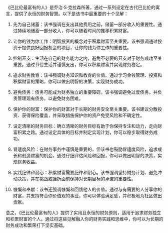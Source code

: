 《巴比伦最富有的人》是乔治·S·克拉森所著，通过一系列设定在古代巴比伦的寓言，提供了永恒的财务智慧。以下是该书中最重要的十个见解：

1. 先为自己储蓄：该书强调在支出其他费用之前，储蓄一部分收入的重要性。通过持续地储蓄一部分收入，你可以随着时间的推移积累财富。

2. 让你的钱为你工作：明智投资的概念对于积累财富至关重要。该书强调通过投资于提供良好回报机会的项目，让你的钱为你工作的重要性。

3. 控制开支：生活在自己的财务能力之内，避免不必要的开支对于财务成功至关重要。通过节俭生活并谨慎支出，你可以积累财富并实现财务稳定。

4. 追求财务教育：该书强调财务知识和教育的价值。通过学习金钱管理、投资和积累财富的策略，你可以做出明智的决策，实现财务成功。

5. 避免债务：债务可能成为财务独立的重要障碍。该书强调避免过度债务，并负责管理现有债务，以避免财务困难。

6. 保护你的财富：保护你的财富对于长期的财务安全至关重要。该书建议分散投资、获得保险覆盖，并采取措施保护你的资产免受风险和不确定性。

7. 设定清晰的财务目标：确立清晰的财务目标有助于你保持专注和动力，走向财富积累之路。通过设定具体的目标并制定实现计划，你可以稳步取得财务成功。

8. 冒适度风险：在财务事务中谨慎是重要的，但该书也鼓励冒适度风险，追求成长和创造财富的机会。通过仔细评估风险和回报，你可以做出明智的决策，实现财务收益。

9. 实践纪律和耐心：积累财富需要纪律和耐心。该书强调坚持财务计划、避免冲动决策，并在挑战或挫折面前保持对长期目标的承诺的重要性。

10. 慷慨和奉献：该书还强调慷慨和回馈他人的价值。通过与有需要的人分享你的财富，并支持符合你价值观的事业，你可以体验满足感，并积极地为社区做出贡献。

总之，《巴比伦最富有的人》提供了实用且永恒的财务原则，适用于追求财务独立和积累财富的个人。通过将这些见解融入你的财务实践和思维中，你可以为长期的财务成功和繁荣打下坚实基础。